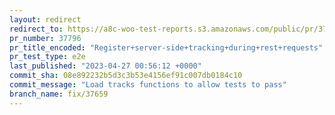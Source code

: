```yaml
---
layout: redirect
redirect_to: https://a8c-woo-test-reports.s3.amazonaws.com/public/pr/37796/e2e/index.html
pr_number: 37796
pr_title_encoded: "Register+server-side+tracking+during+rest+requests"
pr_test_type: e2e
last_published: "2023-04-27 00:56:12 +0000"
commit_sha: 08e892232b5d3c3b53e4156ef91c007db0184c10
commit_message: "Load tracks functions to allow tests to pass"
branch_name: fix/37659
---
```

